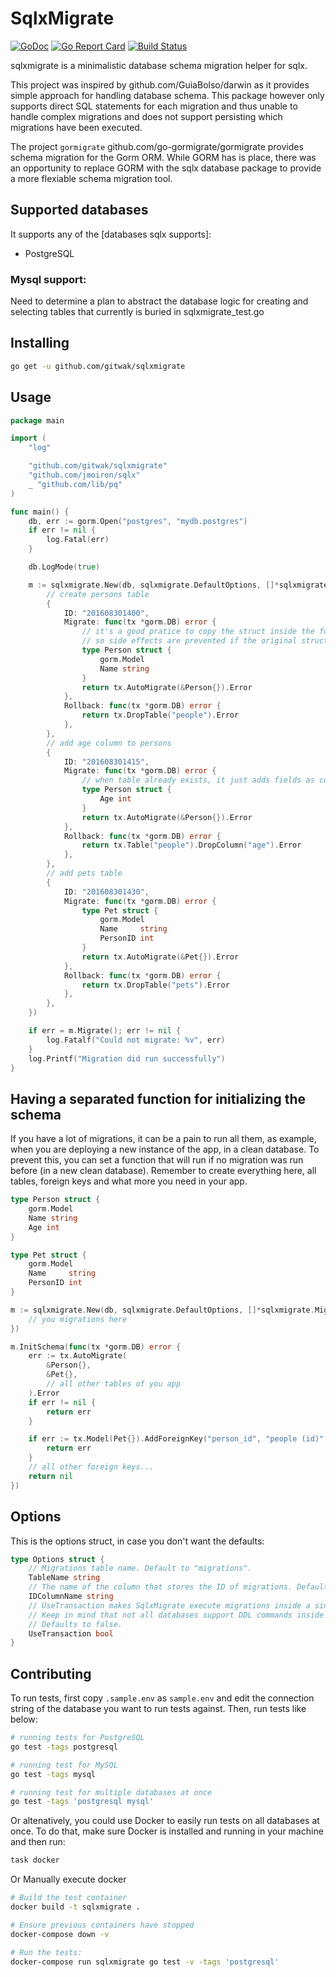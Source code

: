 # SqlxMigrate

[![GoDoc](https://godoc.org/github.com/gitwak/sqlxmigrate?status.svg)](https://godoc.org/github.com/gitwak/sqlxmigrate)
[![Go Report Card](https://goreportcard.com/badge/github.com/gitwak/sqlxmigrate)](https://goreportcard.com/report/github.com/gitwak/sqlxmigrate)
[![Build Status](https://travis-ci.org/go-sqlxmigrate/sqlxmigrate.svg?branch=master)](https://travis-ci.org/go-sqlxmigrate/sqlxmigrate)

sqlxmigrate is a minimalistic database schema migration helper for sqlx. 

This project was inspired by github.com/GuiaBolso/darwin as it provides simple approach for handling 
database schema. This package however only supports direct SQL statements for each migration and thus 
unable to handle complex migrations and does not support persisting which migrations have been executed.

The project `gormigrate` github.com/go-gormigrate/gormigrate provides schema migration for the Gorm ORM. 
While GORM has is place, there was an opportunity to replace GORM with the sqlx database package to provide 
a more flexiable schema migration tool. 


## Supported databases

It supports any of the [databases sqlx supports]:

- PostgreSQL


### Mysql support:
Need to determine a plan to abstract the database logic for creating and selecting tables that currently is buried in sqlxmigrate_test.go



## Installing

```bash
go get -u github.com/gitwak/sqlxmigrate
```

## Usage

```go
package main

import (
	"log"

	"github.com/gitwak/sqlxmigrate"
	"github.com/jmoiron/sqlx"
	_ "github.com/lib/pq"
)

func main() {
	db, err := gorm.Open("postgres", "mydb.postgres")
	if err != nil {
		log.Fatal(err)
	}

	db.LogMode(true)

	m := sqlxmigrate.New(db, sqlxmigrate.DefaultOptions, []*sqlxmigrate.Migration{
		// create persons table
		{
			ID: "201608301400",
			Migrate: func(tx *gorm.DB) error {
				// it's a good pratice to copy the struct inside the function,
				// so side effects are prevented if the original struct changes during the time
				type Person struct {
					gorm.Model
					Name string
				}
				return tx.AutoMigrate(&Person{}).Error
			},
			Rollback: func(tx *gorm.DB) error {
				return tx.DropTable("people").Error
			},
		},
		// add age column to persons
		{
			ID: "201608301415",
			Migrate: func(tx *gorm.DB) error {
				// when table already exists, it just adds fields as columns
				type Person struct {
					Age int
				}
				return tx.AutoMigrate(&Person{}).Error
			},
			Rollback: func(tx *gorm.DB) error {
				return tx.Table("people").DropColumn("age").Error
			},
		},
		// add pets table
		{
			ID: "201608301430",
			Migrate: func(tx *gorm.DB) error {
				type Pet struct {
					gorm.Model
					Name     string
					PersonID int
				}
				return tx.AutoMigrate(&Pet{}).Error
			},
			Rollback: func(tx *gorm.DB) error {
				return tx.DropTable("pets").Error
			},
		},
	})

	if err = m.Migrate(); err != nil {
		log.Fatalf("Could not migrate: %v", err)
	}
	log.Printf("Migration did run successfully")
}
```

## Having a separated function for initializing the schema

If you have a lot of migrations, it can be a pain to run all them, as example,
when you are deploying a new instance of the app, in a clean database.
To prevent this, you can set a function that will run if no migration was run
before (in a new clean database). Remember to create everything here, all tables,
foreign keys and what more you need in your app.

```go
type Person struct {
	gorm.Model
	Name string
	Age int
}

type Pet struct {
	gorm.Model
	Name     string
	PersonID int
}

m := sqlxmigrate.New(db, sqlxmigrate.DefaultOptions, []*sqlxmigrate.Migration{
    // you migrations here
})

m.InitSchema(func(tx *gorm.DB) error {
	err := tx.AutoMigrate(
		&Person{},
		&Pet{},
		// all other tables of you app
	).Error
	if err != nil {
		return err
	}

	if err := tx.Model(Pet{}).AddForeignKey("person_id", "people (id)", "RESTRICT", "RESTRICT").Error; err != nil {
		return err
	}
	// all other foreign keys...
	return nil
})
```

## Options

This is the options struct, in case you don't want the defaults:

```go
type Options struct {
	// Migrations table name. Default to "migrations".
	TableName string
	// The name of the column that stores the ID of migrations. Defaults to "id".
	IDColumnName string
	// UseTransaction makes SqlxMigrate execute migrations inside a single transaction.
	// Keep in mind that not all databases support DDL commands inside transactions.
	// Defaults to false.
	UseTransaction bool
}
```

## Contributing

To run tests, first copy `.sample.env` as `sample.env` and edit the connection
string of the database you want to run tests against. Then, run tests like
below:

```bash
# running tests for PostgreSQL
go test -tags postgresql

# running test for MySQL
go test -tags mysql

# running test for multiple databases at once
go test -tags 'postgresql mysql'
```

Or altenatively, you could use Docker to easily run tests on all databases
at once. To do that, make sure Docker is installed and running in your machine
and then run:

```bash
task docker
```

Or Manually execute docker

```bash
# Build the test container
docker build -t sqlxmigrate .

# Ensure previous containers have stopped
docker-compose down -v

# Run the tests:
docker-compose run sqlxmigrate go test -v -tags 'postgresql'
```
